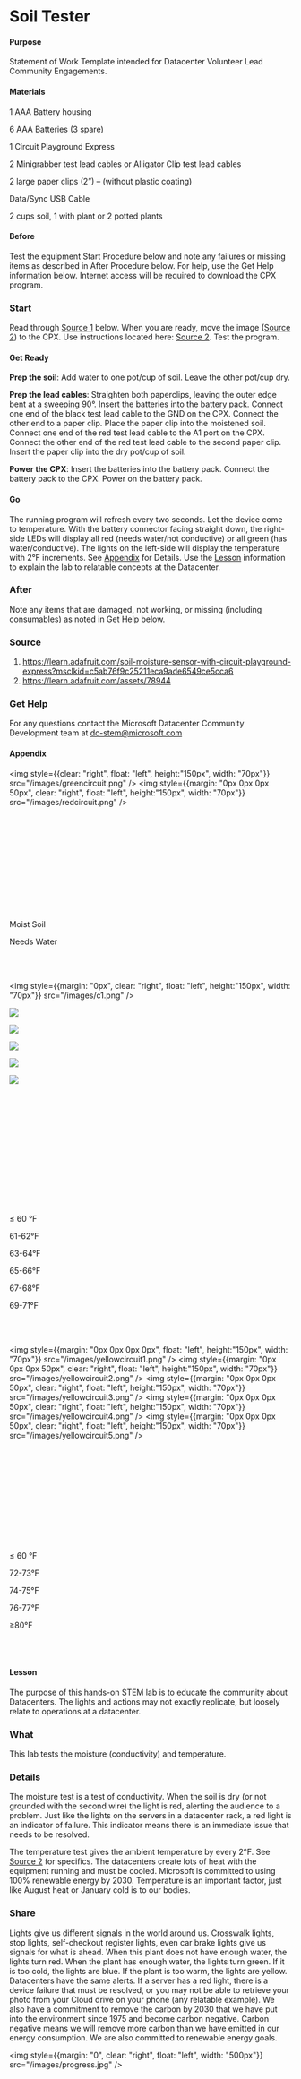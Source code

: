 # Soil Tester
#### Purpose
Statement of Work Template intended for Datacenter Volunteer Lead Community Engagements.  

#### Materials
1 AAA Battery housing

6 AAA Batteries (3 spare)

1 Circuit Playground Express

2 Minigrabber test lead cables or Alligator Clip test lead cables

2 large paper clips (2”) – (without plastic coating)

Data/Sync USB Cable

2 cups soil, 1 with plant or 2 potted plants


#### Before
Test the equipment Start Procedure below and note any failures or missing items as described in After Procedure below.  For help, use the Get Help information below.  Internet access will be required to download the CPX program.

### Start
Read through  [Source 1](#Source-1) below. When you are ready, move the image ([Source 2](#Source-2)) to the CPX.  Use instructions located here: [Source 2](#Source-2).  Test the program.

#### Get Ready
**Prep the soil**: Add water to one pot/cup of soil.  Leave the other pot/cup dry.

**Prep the lead cables**: Straighten both paperclips, leaving the outer edge bent at a sweeping 90°.  Insert the batteries into the battery pack.  Connect one end of the black test lead cable to the GND on the CPX.  Connect the other end to a paper clip.  Place the paper clip into the moistened soil. Connect one end of the red test lead cable to the A1 port on the CPX.  Connect the other end of the red test lead cable to the second paper clip.  Insert the paper clip into the dry pot/cup of soil.  

**Power the CPX**: Insert the batteries into the battery pack.  Connect the battery pack to the CPX. Power on the battery pack.

#### Go
The running program will refresh every two seconds.  Let the device come to temperature.  With the battery connector facing straight down, the right-side LEDs will display all red (needs water/not conductive) or all green (has water/conductive).  The lights on the left-side will display the temperature with 2°F increments. See  [Appendix](#Appendix) for Details. Use the [Lesson](#Lesson) information to explain the lab to relatable concepts at the Datacenter.

### After
Note any items that are damaged, not working, or missing (including consumables) as noted in Get Help below.

### Source
1. https://learn.adafruit.com/soil-moisture-sensor-with-circuit-playground-express?msclkid=c5ab76f9c25211eca9ade6549ce5cca6
2. https://learn.adafruit.com/assets/78944

### Get Help
For any questions contact the Microsoft Datacenter Community Development team at dc-stem@microsoft.com

#### <a id="Appendix"></a>Appendix
<img style={{clear: "right", float: "left", height:"150px", width: "70px"}}
            src="/images/greencircuit.png" />
<img style={{margin: "0px 0px 0px 50px", clear: "right", float: "left", height:"150px", width: "70px"}}
            src="/images/redcircuit.png"  />
<br></br><br></br><br></br><br></br><br></br><br></br>
<p>Moist Soil</p>

<p style={{margin: "-52px 0px 0px 120px"}}>Needs Water</p>

<br></br>

<img style={{margin: "0px", clear: "right", float: "left", height:"150px", width: "70px"}}
            src="/images/c1.png" />
<p style={{margin: "-52px 0px 0px 50px"}}>
<img style={{margin: "0px 0px 0px 50px" , clear: "right", float: "left", height:"150px", width: "70px"}}
            src="/images/c2.png" /></p>
<p style={{margin: "-52px 0px 0px 50px"}}>
<img style={{margin: "0px 0px 0px 50px", clear: "right", float: "left", height:"150px", width: "70px"}}
            src="/images/c3.png" /></p>
<p style={{margin: "-52px 0px 0px 50px"}}>
<img style={{margin: "0px 0px 0px 50px",  clear: "right", float: "left", height:"150px", width: "70px"}}
            src="/images/c4.png" /></p>
<p style={{margin: "-52px 0px 0px 50px"}}>
<img style={{margin: "0px 0px 0px 50px",  clear: "right", float: "left", height:"150px", width: "70px"}}
            src="/images/c5.png" /></p>
<p><img style={{margin: "0px 0px 0px 50px",  clear: "right", float: "left", height:"150px", width: "70px"}}
            src="/images/c6.png" /></p>

<br></br><br></br><br></br><br></br><br></br><br></br>
<p> ≤  60 °F</p>

<p style={{margin: "-52px 0px 0px 120px"}}>61-62°F</p>

<p style={{margin: "-28px 0px 00px 240px"}}> 63-64°F</p>

<p style={{margin: "-28px 0px 0px 360px"}}>65-66°F</p>

<p style={{margin: "-28px 0px 0px 480px"}}>67-68°F</p>

<p style={{margin: "-28px 0px 0px 600px"}}>69-71°F</p>

<br></br>

<img style={{margin: "0px 0px 0px 0px",  float: "left", height:"150px", width: "70px"}}
            src="/images/yellowcircuit1.png" />
<img style={{margin: "0px 0px 0px 50px",  clear: "right", float: "left", height:"150px", width: "70px"}}
            src="/images/yellowcircuit2.png" />
<img style={{margin: "0px 0px 0px 50px",  clear: "right", float: "left", height:"150px", width: "70px"}}
            src="/images/yellowcircuit3.png" />
<img style={{margin: "0px 0px 0px 50px", clear: "right", float: "left", height:"150px", width: "70px"}}
            src="/images/yellowcircuit4.png" />
<img style={{margin: "0px 0px 0px 50px", clear: "right", float: "left", height:"150px", width: "70px"}}
            src="/images/yellowcircuit5.png" />
            

<br></br><br></br><br></br><br></br><br></br>

<p> ≤  60 °F </p>
<p style={{margin: "-52px 0px 0px 120px"}}>72-73°F</p>

<p style={{margin: "-28px 0px 0px 240px"}}>74-75°F</p>

<p style={{margin: "-28px 0px 0px 360px"}}>76-77°F</p>

<p style={{margin: "-28px 0px 0px 480px"}}> ≥80°F</p>

<br></br>

#### <a id="Lesson"></a>Lesson
The purpose of this hands-on STEM lab is to educate the community about Datacenters.  The lights and actions may not exactly replicate, but loosely relate to operations at a datacenter.

### What
This lab tests the moisture (conductivity) and temperature.  

### Details
The moisture test is a test of conductivity.  When the soil is dry (or not grounded with the second wire) the light is red, alerting the audience to a problem.  Just like the lights on the servers in a datacenter rack, a red light is an indicator of failure.  This indicator means there is an immediate issue that needs to be resolved.

The temperature test gives the ambient temperature by every 2°F.  See [Source 2](#Source-2) for specifics.  The datacenters create lots of heat with the equipment running and must be cooled.  Microsoft is committed to using 100% renewable energy by 2030.  Temperature is an important factor, just like August heat or January cold is to our bodies.

### Share
Lights give us different signals in the world around us.  Crosswalk lights, stop lights, self-checkout register lights, even car brake lights give us signals for what is ahead.  When this plant does not have enough water, the lights turn red.  When the plant has enough water, the lights turn green.  If it is too cold, the lights are blue.  If the plant is too warm, the lights are yellow.  Datacenters have the same alerts.  If a server has a red light, there is a device failure that must be resolved, or you may not be able to retrieve your photo from your Cloud drive on your phone (any relatable example).  We also have a commitment to remove the carbon by 2030 that we have put into the environment since 1975 and become carbon negative.  Carbon negative means we will remove more carbon than we have emitted in our energy consumption.  We are also committed to renewable energy goals.

<img style={{margin: "0", clear: "right", float: "left", width: "500px"}}
            src="/images/progress.jpg" />
            
<br></br>
<br></br>
<br></br>
<br></br>
<br></br>
<br></br>
<br></br><br></br><br></br>
<br></br>

### Source:
https://blogs.microsoft.com/blog/2022/03/10/an-update-on-microsofts-sustainability-commitments-building-a-foundation-for-2030/ 

#### <a id="Source-1"></a> Source 1 
The Adafruit Circuit Playground Express (CPX) is a microcontroller with more power, storage space, and RAM than a 386 Intel Computer.  It includes temperature, light, sound, and accelerometer sensors, 10 built in LEDS, speaker, two push buttons, one slide switch, IR receiver and transmitter, 8 analog inputs, power output, 7 capacitive touch inputs, green "ON" LED, reset button, ATSAMD21 ARM Cortex M0 Processor, 2 MB of SPI Flash storage, and a Micro USB port for programming and debugging.

**Source**:
https://learn.adafruit.com/adafruit-circuit-playground-express
[i386 - Wikipedia](https://en.wikipedia.org/wiki/I386?msclkid=d82996eac23711eca097ba0148e8ca79) https://en.wikipedia.org/wiki/I386?msclkid=d82996eac23711eca097ba0148e8ca79 

There are three ways to program the CPX:

1. makecode.adafruit.com
2. CircuitPython
3. Arduino

This program was created with makecode.adafruit.com.  Makecode is a Microsoft product that allows for block style coding.  The program written for this STEM activity is located below in Program 1.

When the CPX is first connected to a computer with the USB cable, it will run the program that is stored on the device.  This may not be the program that you desire to run.  Follow the procedure in Source 3 to reset the CPX to the factory settings.  The CPX will hold the program and not reset to factory settings upon power off.

#### <a id="Source-2"></a>Source 2
To **create this program**, open makecode.adafruit.com.  Select New Project.  Add the program block code components as required in [Program 1](#Program-1). Save the file.

To **move the program** to the CPX:

Plug in the CPX via the USB/Micro USB cable.

Press the reset button twice on the CPX.

All Pixel LED lights will turn on / solid green

The on small LED will turn on / solid green

D13 small LED will slowly blink red

A folder will appear as CPLAYBOOT.

This will be very similar to a USB thumb drive in function.

Copy the saved UF2 file and paste it on the CPLAYBOOT root drive.

The CPX lights will flash, then reset and the CPLAYBOOT drive will disappear from the drive list.

The CPX is now ready with the installed program.

If the soil tester program is running:

The small on LED will turn on / solid green

Right side – LEDs will turn on / solid red (if not grounded)

Left side – LEDs will turn yellow or blue, depending on ambient room temperature (see Appendix)

To **troubleshoot** the CPX device and program:

1. Check the batteries
2. Press reset button 1 time.  This will reset the device, like a computer reboot/restart.
3. Follow steps in Source 1 to download the program to the CPX device.
4. Try another device and see if the problem repeats.  If it repeats check program in Source 1 and 2 to install the program again.
5. Follow the procedure in [Source 3](#Source-3) below to reset to factory settings.  Then repeat the procedure to install the Soil Tester program.

#### <a id="Source-3"></a>Source 3
**Download** the original CPX **bootloader**, navigate to [UF2 Bootloader Details | Adafruit Feather M0 Express | Adafruit Learning System](https://learn.adafruit.com/adafruit-feather-m0-express-designed-for-circuit-python-circuitpython/uf2-bootloader-details)[https://learn.adafruit.com/adafruit-feather-m0-express-designed-for-circuit-python-circuitpython/uf2-bootloader-details](https://learn.adafruit.com/adafruit-feather-m0-express-designed-for-circuit-python-circuitpython/uf2-bootloader-details). Scroll to the bottom of the page and click on the green rectangle, with Circuit Playground Express V#.#.# update-bootloader.uf2.  Click on the link (make sure it is for the Circuit Playground Express).  The file will download.



Click on the link (make sure it is for the Circuit Playground Express).  The file will download.

#### <a id="Program-1"></a>Program 1
To **create this program**, open makecode.adafruit.com.  Select New Project.  Add the program block code components as required below.  Save the file.  Program the CPX as listed in [Source 1](#Source-1).

<img style={{margin: "0", clear: "right", float: "left", width: "300px"}}
            src="/images/MakeCode_Program01.jpg" />
            
<img style={{margin: "40px 0px 0px 0px",  clear: "right", align: "bottom", width: "300px"}}
            src="/images/MakeCode_Program04.jpg" />
<br></br><br></br>
           

### Program 1 Continued

<img style={{margin: "0", clear: "right", float: "left", width: "300px"}}
            src="/images/MakeCode_Program06b.jpg" />
   <br></br> <br></br>
            <br></br><br></br>  <br></br><br></br><br></br><br></br><br></br><br></br><br></br><br></br><br></br><br></br>
<img style={{margin: "-15px 0px 0px 0px", clear: "right", float: "left", width: "300px"}}
            src="/images/MakeCode_Program07.jpg" />
<br></br><br></br>
<br></br><br></br><br></br>
    

Save the program by clicking on the blue Save button.  Then download the file by clicking on the pink download button.  The file will be downloaded to your download location on your computer with the same name as in the Save Box.

<p align="center">
<img style={{ width: "300px"}}
            src="/images/MakeCode_Program08.jpg" /></p>


Continue with the procedure in [Source 1](#Source-1) to program the CPX with the new bootloader.
